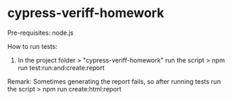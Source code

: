 # cypress-veriff-homework
Pre-requisites: node.js

How to run tests:
1) In the project folder > "cypress-veriff-homework" run the script > npm run test:run:and:create:report

Remark: Sometimes generating the report fails, so after running tests run the script > npm run create:html:report
